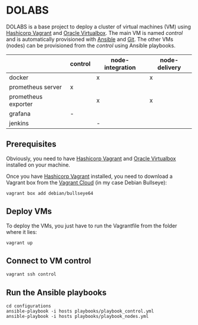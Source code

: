# DOLABS

DOLABS is a base project to deploy a cluster of virtual machines (VM) using [Hashicorp Vagrant](https://www.vagrantup.com/) and [Oracle Virtualbox](https://www.virtualbox.org/).
The main VM is named *control* and is automatically provisioned with [Ansible](https://www.ansible.com/) and [Git](https://git-scm.com/). The other VMs (nodes) can be provisioned from the *control* using Ansible playbooks.

|     | control | node-integration | node-delivery |
|-----|-----|-----|-----|
| docker              |   | x | x |
| prometheus server   | x |   |   |
| prometheus exporter |   | x | x |
| grafana             | - |   |   |
| jenkins             |   | - |   |


## Prerequisites

Obviously, you need to have [Hashicorp Vagrant](https://www.vagrantup.com/) and [Oracle Virtualbox](https://www.virtualbox.org/) installed on your machine.

Once you have [Hashicorp Vagrant](https://www.vagrantup.com/) installed, you need to download a Vagrant box from the [Vagrant Cloud](https://app.vagrantup.com/boxes/search) (in my case Debian Bullseye):

```shell
vagrant box add debian/bullseye64
```

## Deploy VMs

To deploy the VMs, you just have to run the Vagrantfile from the folder where it lies:

```shell
vagrant up
```

## Connect to VM control

```shell
vagrant ssh control
```

## Run the Ansible playbooks
```shell
cd configurations
ansible-playbook -i hosts playbooks/playbook_control.yml
ansible-playbook -i hosts playbooks/playbook_nodes.yml
```


